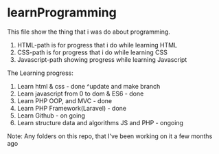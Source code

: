 # learnProgramming

This file show the thing that i was do about programming.

1. HTML-path is for progress that i do while learning HTML
2. CSS-path is for progress that i do while learning CSS
3. Javascript-path showing progress while learning Javascript

The Learning progress:

1. Learn html & css - done
   ^update and make branch
2. Learn javascript from 0 to dom & ES6 - done
3. Learn PHP OOP, and MVC - done
4. Learn PHP Framework(Laravel) - done
5. Learn Github - on going
6. Learn structure data and algorithms JS and PHP - ongoing

Note:
Any folders on this repo, that I've been working on it a few months ago
